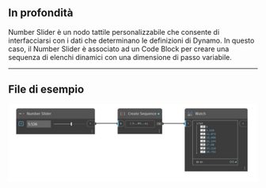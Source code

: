 ## In profondità
Number Slider è un nodo tattile personalizzabile che consente di interfacciarsi con i dati che determinano le definizioni di Dynamo. In questo caso, il Number Slider è associato ad un Code Block per creare una sequenza di elenchi dinamici con una dimensione di passo variabile.
___
## File di esempio

![Number Slider](./CoreNodeModels.Input.DoubleSlider_img.jpg)

